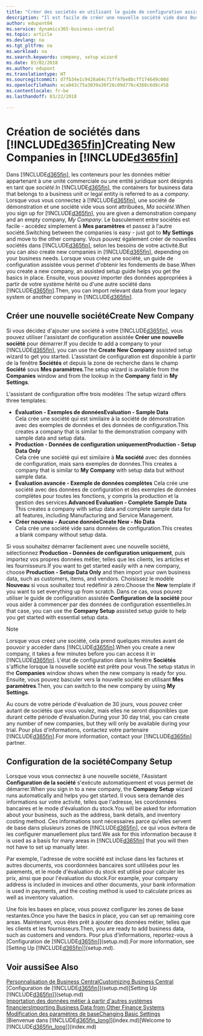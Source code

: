```yaml
---
title: "Créer des sociétés en utilisant le guide de configuration assistée | Microsoft Docs"
description: "Il est facile de créer une nouvelle société vide dans Business Central. Un guide de configuration assistée vous aide à l'aide de procédures, et vous pouvez importer les données métier existantes."
author: edupont04
ms.service: dynamics365-business-central
ms.topic: article
ms.devlang: na
ms.tgt_pltfrm: na
ms.workload: na
ms.search.keywords: company, setup wizard
ms.date: 03/02/2018
ms.author: edupont
ms.translationtype: HT
ms.sourcegitcommit: d7fb34e1c9428a64c71ff47be8bcff174649c00d
ms.openlocfilehash: eca043c75a3039a30f26c09d776c4368c6d8c458
ms.contentlocale: fr-be
ms.lasthandoff: 03/22/2018

---
```

# <a name="creating-new-companies-in-included365finincludesd365finmdmd"></a><span data-ttu-id="0660a-104">Création de sociétés dans [!INCLUDE[d365fin](includes/d365fin_md.md)]</span><span class="sxs-lookup"><span data-stu-id="0660a-104">Creating New Companies in [!INCLUDE[d365fin](includes/d365fin_md.md)]</span></span>
<span data-ttu-id="0660a-105">Dans [!INCLUDE[d365fin](includes/d365fin_md.md)], les conteneurs pour les données métier appartenant à une unité commerciale ou une entité juridique sont désignés en tant que *société*.</span><span class="sxs-lookup"><span data-stu-id="0660a-105">In [!INCLUDE[d365fin](includes/d365fin_md.md)], the containers for business data that belongs to a business unit or legal entity is referred to as a *company*.</span></span> <span data-ttu-id="0660a-106">Lorsque vous vous connectez à [!INCLUDE[d365fin](includes/d365fin_md.md)], une société de démonstration et une société vide vous sont attribuées, *Ma société*.</span><span class="sxs-lookup"><span data-stu-id="0660a-106">When you sign up for [!INCLUDE[d365fin](includes/d365fin_md.md)], you are given a demonstration company and an empty company, *My Company*.</span></span> <span data-ttu-id="0660a-107">Le basculement entre sociétés est facile - accédez simplement à **Mes paramètres** et passez à l'autre société.</span><span class="sxs-lookup"><span data-stu-id="0660a-107">Switching between the companies is easy - just got to **My Settings** and move to the other company.</span></span> <span data-ttu-id="0660a-108">Vous pouvez également créer de nouvelles sociétés dans [!INCLUDE[d365fin](includes/d365fin_md.md)], selon les besoins de votre activité.</span><span class="sxs-lookup"><span data-stu-id="0660a-108">But you can also create new companies in [!INCLUDE[d365fin](includes/d365fin_md.md)], depending on your business needs.</span></span> <span data-ttu-id="0660a-109">Lorsque vous créez une société, un guide de configuration assistée vous permet d'obtenir les fondements de base.</span><span class="sxs-lookup"><span data-stu-id="0660a-109">When you create a new company, an assisted setup guide helps you get the basics in place.</span></span> <span data-ttu-id="0660a-110">Ensuite, vous pouvez importer des données appropriées à partir de votre système hérité ou d'une autre société dans [!INCLUDE[d365fin](includes/d365fin_md.md)].</span><span class="sxs-lookup"><span data-stu-id="0660a-110">Then, you can import relevant data from your legacy system or another company in [!INCLUDE[d365fin](includes/d365fin_md.md)].</span></span>  

## <a name="create-new-company"></a><span data-ttu-id="0660a-111">Créer une nouvelle société</span><span class="sxs-lookup"><span data-stu-id="0660a-111">Create New Company</span></span>
<span data-ttu-id="0660a-112">Si vous décidez d'ajouter une société à votre [!INCLUDE[d365fin](includes/d365fin_md.md)], vous pouvez utiliser l'assistant de configuration assistée **Créer une nouvelle société** pour démarrer.</span><span class="sxs-lookup"><span data-stu-id="0660a-112">If you decide to add a company to your [!INCLUDE[d365fin](includes/d365fin_md.md)], you can use the **Create New Company** assisted setup wizard to get you started.</span></span> <span data-ttu-id="0660a-113">L'assistant de configuration est disponible à partir de la fenêtre **Sociétés** et depuis la zone de recherche dans le champ **Société** sous **Mes paramètres**.</span><span class="sxs-lookup"><span data-stu-id="0660a-113">The setup wizard is available from the **Companies** window and from the lookup in the **Company** field in **My Settings**.</span></span>  

<span data-ttu-id="0660a-114">L'assistant de configuration offre trois modèles :</span><span class="sxs-lookup"><span data-stu-id="0660a-114">The setup wizard offers three templates:</span></span>

-   <span data-ttu-id="0660a-115">**Évaluation - Exemples de données**</span><span class="sxs-lookup"><span data-stu-id="0660a-115">**Evaluation - Sample Data**</span></span>  
    <span data-ttu-id="0660a-116">Cela crée une société qui est similaire à la société de démonstration avec des exemples de données et des données de configuration.</span><span class="sxs-lookup"><span data-stu-id="0660a-116">This creates a company that is similar to the demonstration company with sample data and setup data.</span></span>  
-   <span data-ttu-id="0660a-117">**Production - Données de configuration uniquement**</span><span class="sxs-lookup"><span data-stu-id="0660a-117">**Production - Setup Data Only**</span></span>  
    <span data-ttu-id="0660a-118">Cela crée une société qui est similaire à **Ma société** avec des données de configuration, mais sans exemples de données.</span><span class="sxs-lookup"><span data-stu-id="0660a-118">This creates a company that is similar to **My Company** with setup data but without sample data.</span></span>
-   <span data-ttu-id="0660a-119">**Évaluation avancée - Exemple de données complètes** Cela crée une société avec des données de configuration et des exemples de données complètes pour toutes les fonctions, y compris la production et la gestion des services.</span><span class="sxs-lookup"><span data-stu-id="0660a-119">**Advanced Evaluation - Complete Sample Data** This creates a company with setup data and complete sample data for all features, including Manufacturing and Service Management.</span></span>
-   <span data-ttu-id="0660a-120">**Créer nouveau - Aucune donnée**</span><span class="sxs-lookup"><span data-stu-id="0660a-120">**Create New - No Data**</span></span>  
    <span data-ttu-id="0660a-121">Cela crée une société vide sans données de configuration.</span><span class="sxs-lookup"><span data-stu-id="0660a-121">This creates a blank company without setup data.</span></span>  

<span data-ttu-id="0660a-122">Si vous souhaitez démarrer facilement avec une nouvelle société, sélectionnez **Production - Données de configuration uniquement**, puis importez vos propres données métier, telles que les clients, les articles et les fournisseurs.</span><span class="sxs-lookup"><span data-stu-id="0660a-122">If you want to get started easily with a new company, choose **Production - Setup Data Only** and then import your own business data, such as customers, items, and vendors.</span></span> <span data-ttu-id="0660a-123">Choisissez le modèle **Nouveau** si vous souhaitez tout redéfinir à zéro.</span><span class="sxs-lookup"><span data-stu-id="0660a-123">Choose the **New** template if you want to set everything up from scratch.</span></span> <span data-ttu-id="0660a-124">Dans ce cas, vous pouvez utiliser le guide de configuration assistée **Configuration de la société** pour vous aider à commencer par des données de configuration essentielles.</span><span class="sxs-lookup"><span data-stu-id="0660a-124">In that case, you can use the **Company Setup** assisted setup guide to help you get started with essential setup data.</span></span>  

> [!NOTE]  
>   <span data-ttu-id="0660a-125">Lorsque vous créez une société, cela prend quelques minutes avant de pouvoir y accéder dans [!INCLUDE[d365fin](includes/d365fin_md.md)].</span><span class="sxs-lookup"><span data-stu-id="0660a-125">When you create a new company, it takes a few minutes before you can access it in [!INCLUDE[d365fin](includes/d365fin_md.md)].</span></span> <span data-ttu-id="0660a-126">L'état de configuration dans la fenêtre **Sociétés** s'affiche lorsque la nouvelle société est prête pour vous.</span><span class="sxs-lookup"><span data-stu-id="0660a-126">The setup status in the **Companies** window shows when the new company is ready for you.</span></span> <span data-ttu-id="0660a-127">Ensuite, vous pouvez basculer vers la nouvelle société en utilisant **Mes paramètres**.</span><span class="sxs-lookup"><span data-stu-id="0660a-127">Then, you can switch to the new company by using **My Settings**.</span></span>  

<span data-ttu-id="0660a-128">Au cours de votre période d'évaluation de 30 jours, vous pouvez créer autant de sociétés que vous voulez, mais elles ne seront disponibles que durant cette période d'évaluation.</span><span class="sxs-lookup"><span data-stu-id="0660a-128">During your 30 day trial, you can create any number of new companies, but they will only be available during your trial.</span></span> <span data-ttu-id="0660a-129">Pour plus d'informations, contactez votre partenaire [!INCLUDE[d365fin](includes/d365fin_md.md)].</span><span class="sxs-lookup"><span data-stu-id="0660a-129">For more information, contact your [!INCLUDE[d365fin](includes/d365fin_md.md)] partner.</span></span>  

## <a name="company-setup"></a><span data-ttu-id="0660a-130">Configuration de la société</span><span class="sxs-lookup"><span data-stu-id="0660a-130">Company Setup</span></span>
<span data-ttu-id="0660a-131">Lorsque vous vous connectez à une nouvelle société, l'Assistant **Configuration de la société** s'exécute automatiquement et vous permet de démarrer.</span><span class="sxs-lookup"><span data-stu-id="0660a-131">When you sign in to a new company, the **Company Setup** wizard runs automatically and helps you get started.</span></span> <span data-ttu-id="0660a-132">Il vous sera demandé des informations sur votre activité, telles que l'adresse, les coordonnées bancaires et le mode d'évaluation du stock.</span><span class="sxs-lookup"><span data-stu-id="0660a-132">You will be asked for information about your business, such as the address, bank details, and inventory costing method.</span></span> <span data-ttu-id="0660a-133">Ces informations sont nécessaires parce qu'elles servent de base dans plusieurs zones de [!INCLUDE[d365fin](includes/d365fin_md.md)], ce qui vous évitera de les configurer manuellement plus tard.</span><span class="sxs-lookup"><span data-stu-id="0660a-133">We ask for this information because it is used as a basis for many areas in [!INCLUDE[d365fin](includes/d365fin_md.md)] that you will then not have to set up manually later.</span></span>  

<span data-ttu-id="0660a-134">Par exemple, l'adresse de votre société est incluse dans les factures et autres documents, vos coordonnées bancaires sont utilisées pour les paiements, et le mode d'évaluation du stock est utilisé pour calculer les prix, ainsi que pour l'évaluation du stock.</span><span class="sxs-lookup"><span data-stu-id="0660a-134">For example, your company address is included in invoices and other documents, your bank information is used in payments, and the costing method is used to calculate prices as well as inventory valuation.</span></span>  

<span data-ttu-id="0660a-135">Une fois les bases en place, vous pouvez configurer les zones de base restantes.</span><span class="sxs-lookup"><span data-stu-id="0660a-135">Once you have the basics in place, you can set up remaining core areas.</span></span> <span data-ttu-id="0660a-136">Maintenant, vous êtes prêt à ajouter des données métier, telles que les clients et les fournisseurs.</span><span class="sxs-lookup"><span data-stu-id="0660a-136">Then, you are ready to add business data, such as customers and vendors.</span></span> <span data-ttu-id="0660a-137">Pour plus d'informations, reportez-vous à [Configuration de [!INCLUDE[d365fin](includes/d365fin_md.md)]](setup.md).</span><span class="sxs-lookup"><span data-stu-id="0660a-137">For more information, see [Setting Up [!INCLUDE[d365fin](includes/d365fin_md.md)]](setup.md).</span></span>  

## <a name="see-also"></a><span data-ttu-id="0660a-138">Voir aussi</span><span class="sxs-lookup"><span data-stu-id="0660a-138">See Also</span></span>
[<span data-ttu-id="0660a-139">Personnalisation de Business Central</span><span class="sxs-lookup"><span data-stu-id="0660a-139">Customizing Business Central</span></span>](ui-customizing-overview.md)  
<span data-ttu-id="0660a-140">[Configuration de [!INCLUDE[d365fin](includes/d365fin_md.md)]](setup.md)</span><span class="sxs-lookup"><span data-stu-id="0660a-140">[Setting Up [!INCLUDE[d365fin](includes/d365fin_md.md)]](setup.md)</span></span>  
[<span data-ttu-id="0660a-141">Importation des données métier à partir d'autres systèmes financiers</span><span class="sxs-lookup"><span data-stu-id="0660a-141">Importing Business Data from Other Finance Systems</span></span>](upload-data.md)  
[<span data-ttu-id="0660a-142">Modification des paramètres de base</span><span class="sxs-lookup"><span data-stu-id="0660a-142">Changing Basic Settings</span></span>](ui-change-basic-settings.md)  
<span data-ttu-id="0660a-143">[Bienvenue dans [!INCLUDE[d365fin_long](includes/d365fin_long_md.md)]](index.md)</span><span class="sxs-lookup"><span data-stu-id="0660a-143">[Welcome to [!INCLUDE[d365fin_long](includes/d365fin_long_md.md)]](index.md)</span></span>  

